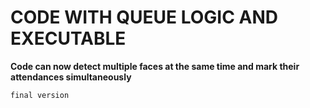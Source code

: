 # CODE WITH QUEUE LOGIC AND EXECUTABLE
**Code can now detect multiple faces at the same time and mark their attendances simultaneously**
```
final version
```

